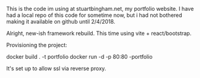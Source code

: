 This is the code im using at stuartbingham.net, my portfolio website. I have had a local repo of this code for sometime now, but i had not bothered making it available on github until 2/4/2018.

Alright, new-ish framework rebuild. This time using vite + react/bootstrap.

Provisioning the project:

docker build . -t portfolio
docker run -d -p 80:80 -portfolio

It's set up to allow ssl via reverse proxy.


